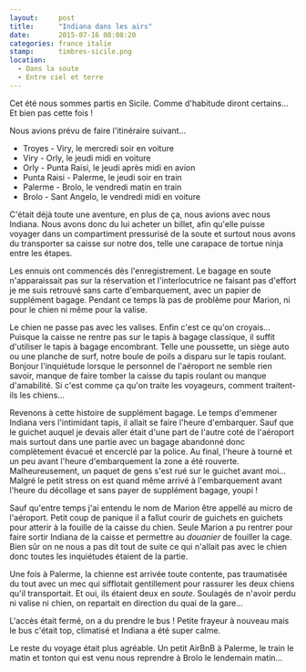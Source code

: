 ```yaml
---
layout:     post
title:      "Indiana dans les airs"
date:       2015-07-16 08:08:20
categories: france italie
stamp:      timbres-sicile.png
location:
  - Dans la soute
  - Entre ciel et terre
---
```


Cet été nous sommes partis en Sicile. Comme d'habitude diront certains...
Et bien pas cette fois !

Nous avions prévu de faire l'itinéraire suivant...

<!--more-->

* Troyes - Viry, le mercredi soir en voiture
* Viry - Orly, le jeudi midi en voiture
* Orly - Punta Raisi, le jeudi après midi en avion
* Punta Raisi - Palerme, le jeudi soir en train
* Palerme - Brolo, le vendredi matin en train
* Brolo - Sant Angelo, le vendredi midi en voiture

C'était déjà toute une aventure, en plus de ça, nous avions avec nous Indiana.
Nous avons donc du lui acheter un billet, afin qu'elle puisse voyager dans un
compartiment pressurisé de la soute et surtout nous avons du transporter sa
caisse sur notre dos, telle une carapace de tortue ninja entre les étapes.

Les ennuis ont commencés dès l'enregistrement. Le bagage en soute n'apparaissait
pas sur la réservation et l'interlocutrice ne faisant pas d'effort je me suis
retrouvé sans carte d'embarquement, avec un papier de supplément bagage. Pendant
ce temps là pas de problème pour Marion, ni pour le chien ni même pour la valise.

Le chien ne passe pas avec les valises. Enfin c'est ce qu'on croyais... Puisque
la caisse ne rentre pas sur le tapis à bagage classique, il suffit d'utiliser le
tapis à bagage encombrant. Telle une poussette, un siège auto ou une planche de
surf, notre boule de poils a disparu sur le tapis roulant. Bonjour l'inquiétude lorsque le
personnel de l'aéroport ne semble rien savoir, manque de faire tomber la caisse
du tapis roulant ou manque d'amabilité. Si c'est comme ça qu'on traite les
voyageurs, comment traitent-ils les chiens...

Revenons à cette histoire de supplément bagage. Le temps d'emmener Indiana vers
l'intimidant tapis, il allait se faire l'heure d'embarquer. Sauf que le guichet
auquel je devais aller était d'une part de l'autre coté de l'aéroport mais
surtout dans une partie avec un bagage abandonné donc complètement évacué et
encerclé par la police. Au final, l'heure à tourné et un peu avant l'heure
d'embarquement la zone a été rouverte. Malheureusement, un paquet de gens s'est
rué sur le guichet avant moi... Malgré le petit stress on est quand même arrivé à
l'embarquement avant l'heure du décollage et sans payer de supplément bagage,
youpi !

Sauf qu'entre temps j'ai entendu le nom de Marion être appellé au micro de
l'aéroport. Petit coup de panique il a fallut courir de guichets en guichets
pour atterir à la fouille de la caisse du chien. Seule Marion a pu rentrer pour
faire sortir Indiana de la caisse et permettre au _douanier_ de fouiller la cage.
Bien sûr on ne nous a pas dit tout de suite ce qui n'allait pas avec le chien
donc toutes les inquiétudes étaient de la partie.

Une fois à Palerme, la chienne est arrivée toute contente, pas traumatisée du tout
avec un mec qui sifflotait gentillement pour rassurer les deux chiens qu'il
transportait. Et oui, ils étaient deux en _soute_. Soulagés de n'avoir perdu ni valise
ni chien, on repartait en direction du quai de la gare...

L'accès était fermé, on a du prendre le bus ! Petite frayeur à nouveau mais le bus
c'était top, climatisé et Indiana a été super calme.

Le reste du voyage était plus agréable. Un petit AirBnB à Palerme, le train le matin
et tonton qui est venu nous reprendre à Brolo le lendemain matin...
